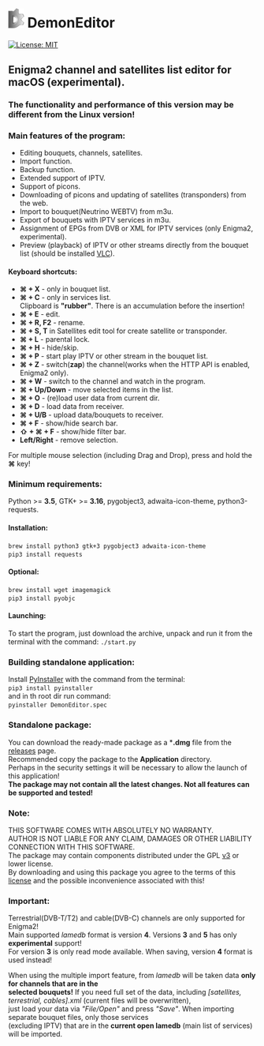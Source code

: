 # <img src="app/ui/icons/hicolor/96x96/apps/demon-editor.png" width="32" /> DemonEditor
[![License: MIT](https://img.shields.io/badge/License-MIT-yellow.svg)](LICENSE)
## Enigma2 channel and satellites list editor for macOS (experimental).                                
### The functionality and performance of this version may be different from the Linux version!  

### Main features of the program:
* Editing bouquets, channels, satellites.
* Import function.
* Backup function.
* Extended support of IPTV.
* Support of picons.
* Downloading of picons and updating of satellites (transponders) from the web.
* Import to bouquet(Neutrino WEBTV) from m3u.
* Export of bouquets with IPTV services in m3u.
* Assignment of EPGs from DVB or XML for IPTV services (only Enigma2, experimental).
* Preview (playback) of IPTV or other streams directly from the bouquet list (should be installed [VLC](https://www.videolan.org/vlc/)).
#### Keyboard shortcuts:                                                                                                                                                                                            
* **&#8984; + X** - only in bouquet list.
* **&#8984; + C** - only in services list.                                                                                                                                                    
Clipboard is **"rubber"**. There is an accumulation before the insertion!                                                              
* **&#8984; + E** - edit. 
* **&#8984; + R, F2** - rename.
* **&#8984; + S, T** in Satellites edit tool for create satellite or transponder.
* **&#8984; + L** - parental lock.
* **&#8984; + H** - hide/skip.                                                                                                                                                                                                 
* **&#8984; + P** - start play IPTV or other stream in the bouquet list.
* **&#8984; + Z** - switch(**zap**) the channel(works when the HTTP API is enabled, Enigma2 only).                         
* **&#8984; + W** - switch to the channel and watch in the program.
* **&#8984; + Up/Down** - move selected items in the list. 
* **&#8984; + O** - (re)load user data from current dir. 
* **&#8984; + D** - load data from receiver. 
* **&#8984; + U/B** - upload data/bouquets to receiver.
* **&#8984; + F** - show/hide search bar.
* **&#8679; + &#8984; + F** - show/hide filter bar.
* **Left/Right** - remove selection.

For multiple mouse selection (including Drag and Drop), press and hold the **&#8984;** key!

### Minimum requirements:
Python >= **3.5**, GTK+ >= **3.16**, pygobject3, adwaita-icon-theme, python3-requests.                                  
#### Installation:                                                                             
```brew install python3 gtk+3 pygobject3 adwaita-icon-theme```                                                                  
```pip3 install requests```                                                                                                                                                                                          
#### Optional:                                                                                                          
```brew install wget imagemagick```                                                                                                                                                                                                                                                                                                      
```pip3 install pyobjc```                                                                                                
#### Launching:                                                                                                                                                                                                                     
To start the program, just download the archive, unpack and run it from the terminal with the command: ```./start.py``` 
### Building standalone application:                                                                                     
Install [PyInstaller](https://www.pyinstaller.org/) with the command from the terminal:                                                                    
```pip3 install pyinstaller```                                                                                          
and in th root dir run command:                                                                                         
```pyinstaller DemonEditor.spec``` 
### Standalone package:                                                                                                                                 
You can download the ready-made package as a ***.dmg** file from the [releases](https://github.com/DYefremov/DemonEditor/releases) page.  
Recommended copy the package to the **Application** directory.  
Perhaps in the security settings it will be necessary to allow the launch of this application!  
**The package may not contain all the latest changes. Not all features can be supported and tested!**
### Note:
THIS SOFTWARE COMES WITH ABSOLUTELY NO WARRANTY.                                                                        
AUTHOR IS NOT LIABLE FOR ANY CLAIM, DAMAGES OR OTHER LIABILITY CONNECTION WITH THIS SOFTWARE.                           
The package may contain components distributed under the GPL [v3](http://www.gnu.org/licenses/gpl-3.0.html) or lower license.  
By downloading and using this package you agree to the terms of this [license](http://www.gnu.org/licenses/gpl-3.0.html) and the possible inconvenience associated with this!
                                                                                                                                                                                                                                         
### Important: 
Terrestrial(DVB-T/T2) and cable(DVB-C) channels are only supported for Enigma2!                                                                                                
Main supported *lamedb* format is version **4**. Versions **3** and **5** has only **experimental** support!                                                                                                                                                        
For version **3** is only read mode available. When saving, version **4** format is used instead!   

When using the multiple import feature, from *lamedb* will be taken data **only for channels that are in the  
selected bouquets!** If you need full set of the data, including *[satellites, terrestrial, cables].xml* (current files will be overwritten),  
just load your data via *"File/Open"* and press *"Save"*. When importing separate bouquet files, only those services  
(excluding IPTV) that are in the **current open lamedb** (main list of services) will be imported.                      
